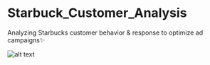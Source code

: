 # Starbuck_Customer_Analysis
Analyzing Starbucks customer behavior &amp; response to optimize ad campaigns✨

![alt text](https://i.ibb.co/pQwBW5K/You-Won-t-Believe-These-Annoying-Starbucks-Orders.jpg)

